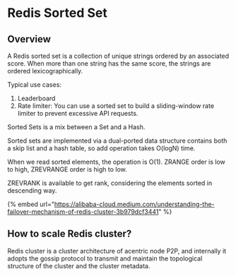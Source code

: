# Redis Sorted Set

## Overview

A Redis sorted set is a collection of unique strings ordered by an associated score. When more than one string has the same score, the strings are ordered lexicographically.

Typical use cases:

1. Leaderboard
2. Rate limiter: You can use a sorted set to build a sliding-window rate limiter to prevent excessive API requests.

Sorted Sets is a mix between a Set and a Hash.&#x20;

Sorted sets are implemented via a dual-ported data structure contains both a skip list and a hash table, so add operation takes O(logN) time.&#x20;

When we read sorted elements, the operation is O(1). ZRANGE order is low to high, ZREVRANGE order is high to low.

ZREVRANK is available to get rank, considering the elements sorted in descending way.&#x20;



{% embed url="https://alibaba-cloud.medium.com/understanding-the-failover-mechanism-of-redis-cluster-3b979dcf3441" %}

## How to scale Redis cluster?

Redis cluster is a cluster architecture of acentric node P2P, and internally it adopts the gossip protocol to transmit and maintain the topological structure of the cluster and the cluster metadata.

